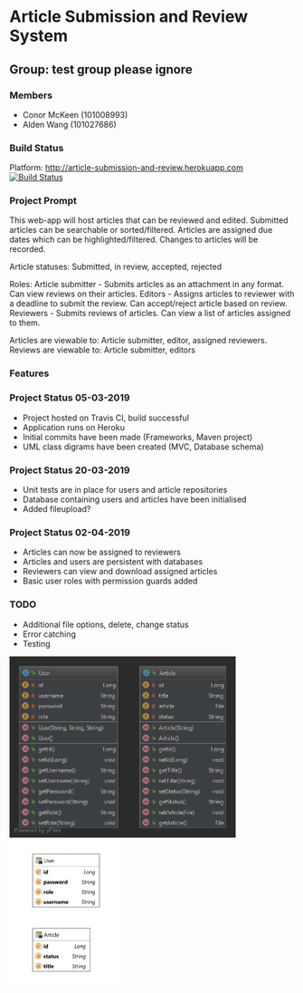 # Article Submission and Review System

## Group: test group please ignore

### Members

- Conor McKeen (101008993)
- Alden Wang (101027686)

### Build Status
Platform: http://article-submission-and-review.herokuapp.com  
[![Build Status](https://travis-ci.org/Nedla/4806-project.svg?branch=master)](https://travis-ci.org/Nedla/4806-project)

### Project Prompt

This web-app will host articles that can be reviewed and edited. Submitted articles can be searchable or sorted/filtered. Articles are assigned due dates which can be highlighted/filtered. Changes to articles will be recorded.

Article statuses: Submitted, in review, accepted, rejected

Roles: Article submitter - Submits articles as an attachment in any format. Can view reviews on their articles. Editors - Assigns articles to reviewer with a deadline to submit the review. Can accept/reject article based on review.
Reviewers - Submits reviews of articles. Can view a list of articles assigned to them.

Articles are viewable to: Article submitter, editor, assigned reviewers. Reviews are viewable to: Article submitter, editors

### Features

### Project Status 05-03-2019

- Project hosted on Travis CI, build successful
- Application runs on Heroku
- Initial commits have been made (Frameworks, Maven project)
- UML class digrams have been created (MVC, Database schema)

### Project Status 20-03-2019

- Unit tests are in place for users and article repositories
- Database containing users and articles have been initialised
- Added fileupload?

### Project Status 02-04-2019

- Articles can now be assigned to reviewers
- Articles and users are persistent with databases
- Reviewers can view and download assigned articles
- Basic user roles with permission guards added

### TODO

- Additional file options, delete, change status
- Error catching
- Testing

<img src="class-diagram-v2-model.png" alt="Class Diagram" width="400"/>

<img src="ER-diagram-v1.png" alt="ER Diagram" width="200"/>

